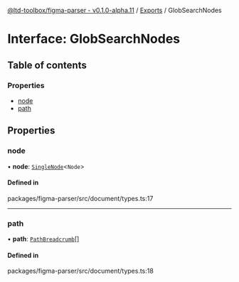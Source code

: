 [@ltd-toolbox/figma-parser - v0.1.0-alpha.11](../README.md) / [Exports](../modules.md) / GlobSearchNodes

# Interface: GlobSearchNodes

## Table of contents

### Properties

- [node](GlobSearchNodes.md#node)
- [path](GlobSearchNodes.md#path)

## Properties

### node

• **node**: [`SingleNode`](../classes/SingleNode.md)\<`Node`\>

#### Defined in

packages/figma-parser/src/document/types.ts:17

___

### path

• **path**: [`PathBreadcrumb`](PathBreadcrumb.md)[]

#### Defined in

packages/figma-parser/src/document/types.ts:18
